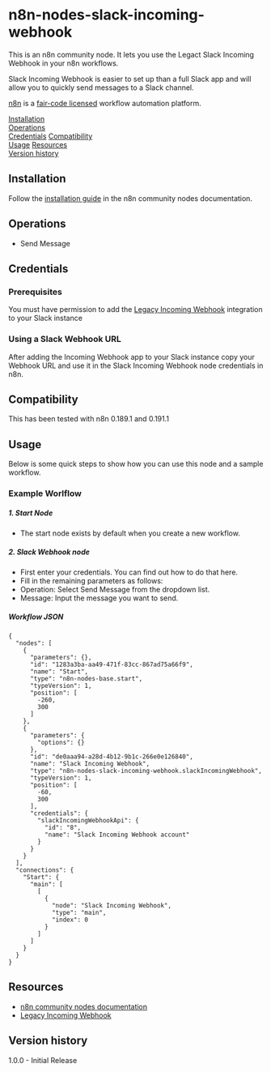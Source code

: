 # n8n-nodes-slack-incoming-webhook

This is an n8n community node. It lets you use the Legact Slack Incoming Webhook in your n8n workflows.

Slack Incoming Webhook is easier to set up than a full Slack app and will allow you to quickly send messages to a Slack channel.

[n8n](https://n8n.io/) is a [fair-code licensed](https://docs.n8n.io/reference/license/) workflow automation platform.

[Installation](#installation)  
[Operations](#operations)  
[Credentials](#credentials)
[Compatibility](#compatibility)  
[Usage](#usage)
[Resources](#resources)  
[Version history](#version-history)

## Installation

Follow the [installation guide](https://docs.n8n.io/integrations/community-nodes/installation/) in the n8n community nodes documentation.

## Operations

- Send Message

## Credentials

### Prerequisites
You must have permission to add the [Legacy Incoming Webhook](https://slack.com/apps/A0F7XDUAZ-incoming-webhooks) integration to your Slack instance

### Using a Slack Webhook URL
After adding the Incoming Webhook app to your Slack instance copy your Webhook URL and use it in the Slack Incoming Webhook node credentials in n8n.

## Compatibility

This has been tested with n8n 0.189.1 and 0.191.1

## Usage
Below is some quick steps to show how you can use this node and a sample workflow.

### Example Worlflow

##### 1. Start Node
 - The start node exists by default when you create a new workflow.

##### 2. Slack Webhook node
 - First enter your credentials. You can find out how to do that here.
 - Fill in the remaining parameters as follows:
 - Operation: Select Send Message from the dropdown list.
 - Message: Input the message you want to send.

##### Workflow JSON
```
{
  "nodes": [
    {
      "parameters": {},
      "id": "1283a3ba-aa49-471f-83cc-867ad75a66f9",
      "name": "Start",
      "type": "n8n-nodes-base.start",
      "typeVersion": 1,
      "position": [
        -260,
        300
      ]
    },
    {
      "parameters": {
        "options": {}
      },
      "id": "de0aaa94-a28d-4b12-9b1c-266e0e126840",
      "name": "Slack Incoming Webhook",
      "type": "n8n-nodes-slack-incoming-webhook.slackIncomingWebhook",
      "typeVersion": 1,
      "position": [
        -60,
        300
      ],
      "credentials": {
        "slackIncomingWebhookApi": {
          "id": "8",
          "name": "Slack Incoming Webhook account"
        }
      }
    }
  ],
  "connections": {
    "Start": {
      "main": [
        [
          {
            "node": "Slack Incoming Webhook",
            "type": "main",
            "index": 0
          }
        ]
      ]
    }
  }
}
```

## Resources

* [n8n community nodes documentation](https://docs.n8n.io/integrations/community-nodes/)
* [Legacy Incoming Webhook](https://slack.com/apps/A0F7XDUAZ-incoming-webhooks)

## Version history

1.0.0 - Initial Release
